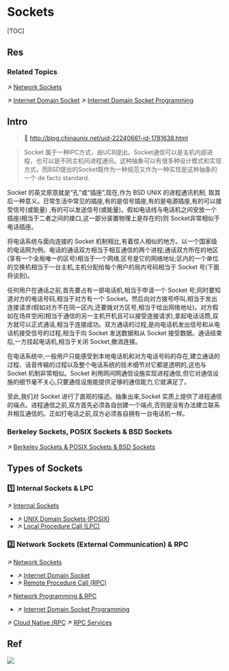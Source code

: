 # Sockets

[TOC]



## Res
### Related Topics
↗ [Network Sockets](../../../OS%20IO%20System/IO%20Generality%20(via%20Abstraction)/🛜%20Network%20Sockets/Network%20Sockets.md)

↗ [Internet Domain Socket](../../../OS%20IO%20System/IO%20Generality%20(via%20Abstraction)/🛜%20Network%20Sockets/Internet%20Domain%20Socket.md)
↗ [Internet Domain Socket Programming](../../../../../🏎️%20Computer%20Networking%20and%20Communication/Network%20Programming%20&%20RPC/Internet%20Domain%20Socket%20Programming/Internet%20Domain%20Socket%20Programming.md)



## Intro
> 🔗 http://blog.chinaunix.net/uid-22240661-id-1781638.html

> Socket 属于一种IPC方式，由UCB提出。Socket通信可以是主机内部进程，也可以是不同主机间进程通讯。这种抽象可以有很多种设计模式和实现方式，而BSD提出的Socket既作为一种规范又作为一种实现是这种抽象的一个 de facto standard.

Socket 的英文原意就是“孔”或“插座”,现在,作为 BSD UNIX 的进程通讯机制,   取其后一种意义。日常生活中常见的插座,有的是信号插座,有的是电源插座,有的可以接受信号(或能量) ,有的可以发送信号(或能量)。假如电话线与电话机之间安放一个插座(相当于二者之间的接口,这一部分装置物理上是存在的)则 Socket非常相似于电话插座。

将电话系统与面向连接的 Socket 机制相比,有着惊人相似的地方。以一个国家级的电话网为例。电话的通话双方相当于相互通信的两个进程;通话双方所在的地区(享有一个全局唯一的区号)相当于一个网络,区号是它的网络地址;区内的一个单位的交换机相当于一台主机,主机分配给每个用户的局内号码相当于 Socket 号(下面将谈到)。

任何用户在通话之前,首先要占有一部电话机,相当于申请一个 Socket 号;同时要知道对方的电话号码,相当于对方有一个 Socket。然后向对方拨号呼叫,相当于发出连接请求(假如对方不在同一区内,还要拨对方区号,相当于给出网络地址)。对方假如在场并空闲(相当于通信的另一主机开机且可以接受连接请求),拿起电话话筒,双方就可以正式通话,相当于连接成功。双方通话的过程,是向电话机发出信号和从电话机接受信号的过程,相当于向 Socket 发送数据和从 Socket 接受数据。通话结束后,一方挂起电话机,相当于关闭 Socket,撤消连接。

在电话系统中,一般用户只能感受到本地电话机和对方电话号码的存在,建立通话的过程、话音传输的过程以及整个电话系统的技术细节对它都是透明的,这也与 Socket 机制非常相似。Socket 利用网间网通信设施实现进程通信,但它对通信设施的细节毫不关心,只要通信设施能提供足够的通信能力,它就满足了。  

至此,我们对 Socket 进行了直观的描述。抽象出来,Socket 实质上提供了进程通信的端点。进程通信之前,双方首先必须各自创建一个端点,否则是没有办法建立联系并相互通信的。正如打电话之前,双方必须各自拥有一台电话机一样。


### Berkeley Sockets, POSIX Sockets & BSD Sockets
↗ [Berkeley Sockets & POSIX Sockets & BSD Sockets](Berkeley%20Sockets%20&%20POSIX%20Sockets%20&%20BSD%20Sockets.md)



## Types of Sockets
### 1️⃣ Internal Sockets & LPC
↗ [Internal Sockets](🌉%20Internal%20Sockets/Internal%20Sockets.md)
- ↗ [UNIX Domain Sockets (POSIX)](🌉%20Internal%20Sockets/UNIX%20Domain%20Sockets%20(POSIX).md)
- ↗ [Local Procedure Call (LPC)](🌉%20Internal%20Sockets/Local%20Procedure%20Call%20(LPC).md)


### 2️⃣ Network Sockets (External Communication) & RPC
↗ [Network Sockets](../../../OS%20IO%20System/IO%20Generality%20(via%20Abstraction)/🛜%20Network%20Sockets/Network%20Sockets.md)
- ↗ [Internet Domain Socket](../../../OS%20IO%20System/IO%20Generality%20(via%20Abstraction)/🛜%20Network%20Sockets/Internet%20Domain%20Socket.md)
- ↗ [Remote Procedure Call (RPC)](../../../OS%20IO%20System/IO%20Generality%20(via%20Abstraction)/🛜%20Network%20Sockets/Remote%20Procedure%20Call%20(RPC).md)

↗ [Network Programming & RPC](../../../../../🏎️%20Computer%20Networking%20and%20Communication/Network%20Programming%20&%20RPC/Network%20Programming%20&%20RPC.md)
- ↗ [Internet Domain Socket Programming](../../../../../🏎️%20Computer%20Networking%20and%20Communication/Network%20Programming%20&%20RPC/Internet%20Domain%20Socket%20Programming/Internet%20Domain%20Socket%20Programming.md)

↗ [Cloud Native /RPC](../../../../../../Software%20Engineering/☁️%20Cloud%20Computing%20&%20Cloud%20Native/Cloud%20Operating%20System%20&%20Platform%20(System%20Level%20Engineering)/Orchestration%20&%20Management/Cloud%20RPC%20Services.md)
↗ [RPC Services](../../../../../../Software%20Engineering/☝️%20Application%20Software%20Engineering/🕸️%20Web%20Development%20&%20The%20Internet/🗄️%20Web%20BackEnd%20Dev%20&%20Middleware/Web%20Dev%20Middleware/RPC%20Services/RPC%20Services.md)



## Ref
[UNIX Domain vs BSD vs TCP vs Internet sockets?]: https://stackoverflow.com/a/22898357/16542494
[👍 Socket 的功能 和 套接字的三种类型 | ChinaUnix]: http://blog.chinaunix.net/uid-22240661-id-1781638.html

[👍【网络编程知识】什么是Socket？概念及原理分析]: https://www.cnblogs.com/gmpy/articles/17802712.html

![](../../../../../../../../Assets/Pics/Pasted%20image%2020240423222918.png)
